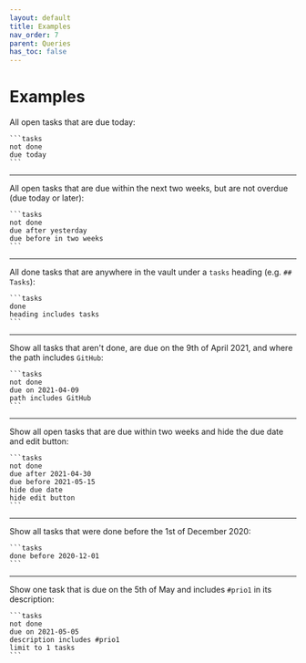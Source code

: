 ```yaml
---
layout: default
title: Examples
nav_order: 7
parent: Queries
has_toc: false
---
```


# Examples

All open tasks that are due today:

    ```tasks
    not done
    due today
    ```

---

All open tasks that are due within the next two weeks, but are not overdue (due today or later):

    ```tasks
    not done
    due after yesterday
    due before in two weeks
    ```

---

All done tasks that are anywhere in the vault under a `tasks` heading (e.g. `## Tasks`):

    ```tasks
    done
    heading includes tasks
    ```

---

Show all tasks that aren't done, are due on the 9th of April 2021, and where the path includes `GitHub`:

    ```tasks
    not done
    due on 2021-04-09
    path includes GitHub
    ```

---

Show all open tasks that are due within two weeks and hide the due date and edit button:

    ```tasks
    not done
    due after 2021-04-30
    due before 2021-05-15
    hide due date
    hide edit button
    ```

---

Show all tasks that were done before the 1st of December 2020:

    ```tasks
    done before 2020-12-01
    ```

---

Show one task that is due on the 5th of May and includes `#prio1` in its description:

    ```tasks
    not done
    due on 2021-05-05
    description includes #prio1
    limit to 1 tasks
    ```
